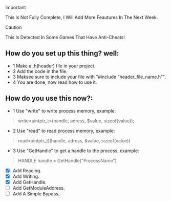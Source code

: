 > [!IMPORTANT]
> This Is Not Fully Complete, I Will Add More Feautures In The Next Week.

> [!CAUTION]
> This Is Detected In Some Games That Have Anti-Cheats!

## How do you set up this thing? well:
 * 1 Make a .h(header) file in your project.
 * 2 Add the code in the file.
 * 3 Maksee sure to include your file with "#include "header_file_name.h"".
 * 4 You are done, now read how to use it.
## How do you use this now?:
 * 1 Use "write" to write process memory, example:
 > write<uintptr_t>(handle, adress, $value, sizeof(value));
 * 2 Use "read" to read process memory, example:
 > read<uintptr_t)(handle, adress, &value, sizeof(value))
 * 3 Use "GetHandle" to get a handle to the process, example:
 > HANDLE handle = GetHandle("ProcessName")

-  [x] Add Reading.
-  [x] Add Writing.
-  [X] Add GetHandle.
- [ ] Add GetModuleAddress.
- [ ] Add A Simple Bypass.
